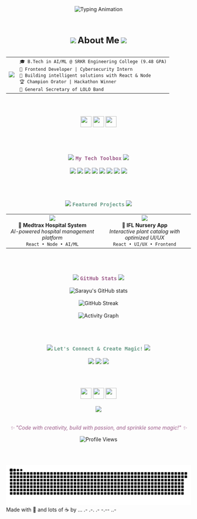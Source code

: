 <div align="center">

  <!-- Cute Typing Header -->
  <img src="https://readme-typing-svg.demolab.com?font=Fira+Code&weight=600&size=32&duration=3000&pause=1000&color=6A9C89&center=true&vCenter=true&width=800&height=100&lines=Hello+there!+%F0%9F%91%8B+I'm+Sarayu;AI+%7C+Frontend+%7C+Cybersecurity+%E2%9C%A8;Building+digital+dreams+%F0%9F%92%AB" alt="Typing Animation" />

  <br><br>

  <!-- About Me Section -->
  <img src="https://media.giphy.com/media/26u4lOMA8JKSnL9Uk/giphy.gif" width="30" />
  <strong style="font-size: 24px;">About Me</strong>
  <img src="https://media.giphy.com/media/26u4lOMA8JKSnL9Uk/giphy.gif" width="30" />
  <br><br>

  <!-- Info Box -->
  <table>
    <tr>
      <td><img src="https://media.giphy.com/media/WUlplcMpOCEmTGBtBW/giphy.gif" width="30" /></td>
      <td align="left">
        <code>🎓 B.Tech in AI/ML @ SRKR Engineering College (9.48 GPA)</code><br>
        <code>💜 Frontend Developer | Cybersecurity Intern</code><br>
        <code>🌱 Building intelligent solutions with React & Node</code><br>
        <code>🏆 Champion Orator | Hackathon Winner</code><br>
        <code>🎸 General Secretary of LOLO Band</code>
      </td>
    </tr>
  </table>

  <br><br>

  <!-- Divider -->
  <img src="https://media.giphy.com/media/iY8CRBdQXODJSCERIr/giphy.gif" width="30" height="30" />
  <img src="https://media.giphy.com/media/iY8CRBdQXODJSCERIr/giphy.gif" width="30" height="30" />
  <img src="https://media.giphy.com/media/iY8CRBdQXODJSCERIr/giphy.gif" width="30" height="30" />

  <br><br>

  <!-- Tech Stack -->
  <h3>
    <img src="https://media.giphy.com/media/QssGEmpkyEOhBCb7e1/giphy.gif" width="25" />
    <code style="color: #9D5C8A;">My Tech Toolbox</code>    
    <img src="https://media.giphy.com/media/QssGEmpkyEOhBCb7e1/giphy.gif"  width="25" />
  </h3>

  <p>
    <img src="https://img.shields.io/badge/React-6A9C89?style=for-the-badge&logo=react&logoColor=white" />
    <img src="https://img.shields.io/badge/Node.js-9D5C8A?style=for-the-badge&logo=node.js&logoColor=white" />
    <img src="https://img.shields.io/badge/Python-6A9C89?style=for-the-badge&logo=python&logoColor=white" />
    <img src="https://img.shields.io/badge/JavaScript-9D5C8A?style=for-the-badge&logo=javascript&logoColor=white" />
    <img src="https://img.shields.io/badge/MongoDB-6A9C89?style=for-the-badge&logo=mongodb&logoColor=white" />
    <img src="https://img.shields.io/badge/HTML5-9D5C8A?style=for-the-badge&logo=html5&logoColor=white" />
    <img src="https://img.shields.io/badge/CSS3-6A9C89?style=for-the-badge&logo=css3&logoColor=white" />
    <img src="https://img.shields.io/badge/Git-9D5C8A?style=for-the-badge&logo=git&logoColor=white" />
  </p>

  <br><br>

  <!-- Projects -->
  <h3>
    <img src="https://media.giphy.com/media/LaVp0AyqR5bGsC5Cbm/giphy.gif" width="30" />
    <code style="color: #6A9C89;">Featured Projects</code>    
    <img src="https://media.giphy.com/media/LaVp0AyqR5bGsC5Cbm/giphy.gif"  width="30" />
  </h3>

  <table width="100%">
    <tr>
      <td width="50%" align="center">
        <img src="https://media.giphy.com/media/L8K62iTDkzGX6/giphy.gif"  width="50" /><br>
        <strong>🏥 Medtrax Hospital System</strong><br>
        <em>AI-powered hospital management platform</em><br>
        <code>React • Node • AI/ML</code>
      </td>
      <td width="50%" align="center">
        <img src="https://media.giphy.com/media/3o6ZtaO9BZHcOjmErm/giphy.gif"  width="50" /><br>
        <strong>🌱 IFL Nursery App</strong><br>
        <em>Interactive plant catalog with optimized UI/UX</em><br>
        <code>React • UI/UX • Frontend</code>
      </td>
    </tr>
  </table>

  <br><br>

  <!-- GitHub Stats -->
  <h3>
    <img src="https://media.giphy.com/media/VgCDAzcKvsR6OM0uWg/giphy.gif"  width="25" />
    <code style="color: #9D5C8A;">GitHub Stats</code>
    <img src="https://media.giphy.com/media/VgCDAzcKvsR6OM0uWg/giphy.gif"  width="25" />
  </h3>

  <img src="https://github-readme-stats.vercel.app/api?username=msarayu20&show_icons=true&theme=tokyonight&bg_color=0d1117&title_color=6A9C89&text_color=9D5C8A&icon_color=6A9C89&border_color=9D5C8A" alt="Sarayu's GitHub stats" loading="lazy" />
  <br><br>
  <img src="https://github-readme-streak-stats.herokuapp.com/?user=msarayu20&theme=tokyonight&background=0d1117&ring=6A9C89&fire=9D5C8A&currStreakLabel=6A9C89&sideNums=9D5C8A&currStreakNum=6A9C89&dates=9D5C8A&sideLabels=6A9C89&border=9D5C8A" alt="GitHub Streak" loading="lazy" />
  <br><br>
  <img src="https://github-readme-activity-graph.vercel.app/graph?username=msarayu20&bg_color=0d1117&color=9D5C8A&line=6A9C89&point=9D5C8A&area=true&hide_border=true" alt="Activity Graph" loading="lazy" />

  <br><br>

  <!-- Let's Connect -->
  <h3>
    <img src="https://media.giphy.com/media/LnQjpWaON8nhr21vNW/giphy.gif" width="30" />
    <code style="color: #6A9C89;">Let's Connect & Create Magic!</code>    
    <img src="https://media.giphy.com/media/LnQjpWaON8nhr21vNW/giphy.gif"  width="30" />
  </h3>

  <p>
    <a href="https://linkedin.com/in/sarayu-m-s1020"><img  src="https://img.shields.io/badge/LinkedIn-6A9C89?style=for-the-badge&logo=linkedin&logoColor=white" /></a>
    <a href="mailto:msarayu005@gmail.com"><img src="https://img.shields.io/badge/Gmail-9D5C8A?style=for-the-badge&logo=gmail&logoColor=white" /></a>
    <a href="https://github.com/msarayu20"><img src="https://img.shields.io/badge/GitHub-6A9C89?style=for-the-badge&logo=github&logoColor=white" /></a>
  </p>

  <br><br>

  <!-- Footer -->
  <img src="https://media.giphy.com/media/ObNTw8Uzwy6KQ/giphy.gif" width="30" height="30" />
  <img src="https://media.giphy.com/media/ObNTw8Uzwy6KQ/giphy.gif" width="30" height="30" />
  <img src="https://media.giphy.com/media/ObNTw8Uzwy6KQ/giphy.gif" width="30" height="30" />
  <br><br>
  <img src="https://media.giphy.com/media/3ohhweiVB36rAlqVCE/giphy.gif" width="200" loading="lazy" />
  <br><br>
  <p><em style="color: #9D5C8A;">✨ "Code with creativity, build with passion, and sprinkle some magic!" ✨</em></p>    

  <img src="https://komarev.com/ghpvc/?username=msarayu20&color=9D5C8A&style=for-the-badge&label=Profile+Views" alt="Profile Views" loading="lazy" />

  <br><br>

  <picture>
    <source media="(prefers-color-scheme: dark)" srcset="https://raw.githubusercontent.com/msarayu20/msarayu20/main/github-contribution-grid-snake-dark.svg">
    <source media="(prefers-color-scheme: light)" srcset="https://raw.githubusercontent.com/msarayu20/msarayu20/main/github-contribution-grid-snake.svg">
    <img alt="GitHub contribution grid snake animation" src="https://raw.githubusercontent.com/msarayu20/msarayu20/main/github-contribution-grid-snake.svg" loading="lazy">
  </picture>

</div>
Made with 💛 and lots of ☕ by ...   .-   .-.   .-   -.--   ..-

